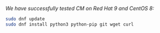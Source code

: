 ﻿*We have successfully tested CM on Red Hat 9 and CentOS 8:*

```bash
sudo dnf update
sudo dnf install python3 python-pip git wget curl

```
